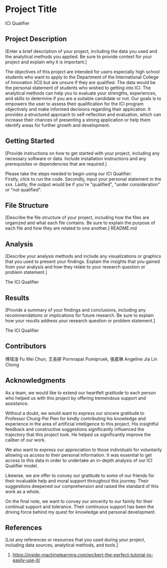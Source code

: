 # Project Title

ICI Qualifier

## Project Description

[Enter a brief description of your project, including the data you used and the analytical methods you applied. Be sure to provide context for your project and explain why it is important.]

The objectives of this project are intended for users especially high school students who want to apply to the Department of the International College of Innovation (ICI) but are unsure if they are qualified. The data would be the personal statement of students who wished to getting into ICI. The analytical methods
can help you to evaluate your strengths, experiences, and skills to determine if you are a suitable candidate or not. Our goals is to empowers the user to assess their qualification for the ICI program objectively and make informed decisions regarding their application. It provides a structured approach to self-reflection and evaluation, which can increase their chances of presenting a strong application or help them identify areas for further growth and development.


## Getting Started

[Provide instructions on how to get started with your project, including any necessary software or data. Include installation instructions and any prerequisites or dependencies that are required.]

Please take the steps needed to begin using our ICI Qualifier:                                                                                                  
Firstly, click to run the code.
Secondly, input your personal statement in the xxx.
Lastly, the output would be if you're "qualified", "under consideration" or "not qualified".


## File Structure

[Describe the file structure of your project, including how the files are organized and what each file contains. Be sure to explain the purpose of each file and how they are related to one another.]
README.md 


## Analysis

[Describe your analysis methods and include any visualizations or graphics that you used to present your findings. Explain the insights that you gained from your analysis and how they relate to your research question or problem statement.]

The ICI Qualifier

## Results

[Provide a summary of your findings and conclusions, including any recommendations or implications for future research. Be sure to explain how your results address your research question or problem statement.]

The ICI Qualifier 

## Contributors

傅瑋浚 Fu Wei Chun, 王長婷 Pornnapat Pumipruek, 張嘉琳 Angeline Jia Lin Chong

## Acknowledgments

As a team, we would like to extend our heartfelt gratitude to each person who helped us with this project by offering tremendous support and assistance.

Without a doubt, we would want to express our sincere gratitude to Professor Chung-Pei Pien for kindly contributing his knowledge and experience in the area of artificial intelligence to this project. His insightful feedback and constructive suggestions significantly influenced the trajectory that this project took. He helped us significantly improve the caliber of our work. 

We also want to express our appreciation to those individuals for voluntarily allowing us access to their personal information. It was essential to get access to this data in order to undertake an in-depth analysis of our ICI Qualifier model.

Likewise, we are offer to convey our gratitude to some of our friends for their invaluable help and moral support throughout this journey. Their suggestions deepened our comprehension and raised the standard of this work as a whole.

On the final note, we want to convey our sincerity to our family for their continual support and tolerance. Their continuous support has been the driving force behind my quest for knowledge and personal development.

## References

[List any references or resources that you used during your project, including data sources, analytical methods, and tools.]
1. https://inside-machinelearning.com/en/bert-the-perfect-tutorial-to-easily-use-it/
